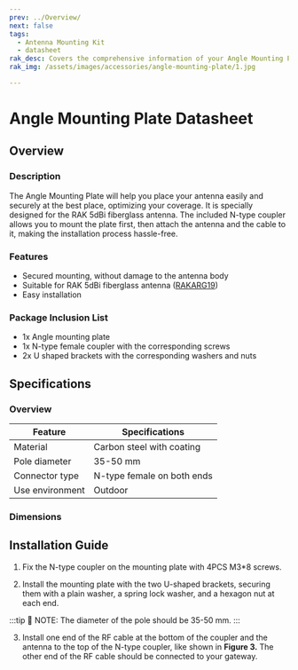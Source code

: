 ```yaml
---
prev: ../Overview/
next: false
tags:
  - Antenna Mounting Kit
  - datasheet
rak_desc: Covers the comprehensive information of your Angle Mounting Plate to help you in using it. This information includes technical specifications, characteristics, and requirements.
rak_img: /assets/images/accessories/angle-mounting-plate/1.jpg

---
```


# Angle Mounting Plate Datasheet

## Overview 
### Description

The Angle Mounting Plate will help you place your antenna easily and securely at the best place, optimizing your coverage. It is specially designed for the RAK 5dBi fiberglass antenna. The included N-type coupler allows you to mount the plate first, then attach the antenna and the cable to it, making the installation process hassle-free.

### Features

- Secured mounting, without damage to the antenna body
- Suitable for RAK 5dBi fiberglass antenna ([RAKARG19](https://docs.rakwireless.com/Product-Categories/Accessories/RAKARG19/Overview/))
- Easy installation

### Package Inclusion List

- 1x Angle mounting plate 
- 1x N-type female coupler with the corresponding screws 
- 2x U shaped brackets with the corresponding washers and nuts


<rk-img
  src="/assets/images/accessories/angle-mounting-plate/1.jpg"
  width="60%"
  caption="Overview"
/>


## Specifications

### Overview

| Feature         | Specifications             |
| --------------- | -------------------------- |
| Material        | Carbon steel with coating  |
| Pole diameter   | 35-50 mm                   |
| Connector type  | N-type female on both ends |
| Use environment | Outdoor                    |

### Dimensions

<rk-img
  src="/assets/images/accessories/angle-mounting-plate/2.png"
  width="60%"
  caption="U-shaped bracket's dimensions"
/>

<rk-img
  src="/assets/images/accessories/angle-mounting-plate/3.png"
  width="60%"
  caption="Angle mounting plate's dimensions"
/>

<rk-img
  src="/assets/images/accessories/angle-mounting-plate/4.png"
  width="60%"
  caption="N-type adapter's dimensions"
/>


## Installation Guide

1. Fix the N-type coupler on the mounting plate with 4PCS M3*8 screws.

<rk-img
  src="/assets/images/accessories/angle-mounting-plate/5.png"
  width="30%"
  caption="Fixing the coupler"
/>


2. Install the mounting plate with the two U-shaped brackets, securing them with a plain washer, a spring lock washer, and a hexagon nut at each end. 

<rk-img
  src="/assets/images/accessories/angle-mounting-plate/6.png"
  width="40%"
  caption="Installing the mounting plate to the pole"
/>

:::tip 📝 NOTE:
The diameter of the pole should be 35-50 mm.
:::

3. Install one end of the RF cable at the bottom of the coupler and the antenna to the top of the N-type coupler, like shown in **Figure 3.** The other end of the RF cable should be connected to your gateway.

<rk-img
  src="/assets/images/accessories/angle-mounting-plate/7.png"
  width="20%"
  caption="Installing the RF cable and the antenna"
/>

